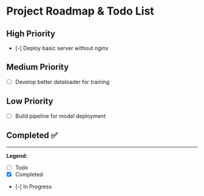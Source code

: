 # Project Roadmap & Todo List

## High Priority
- [-] Deploy basic server without nginx

## Medium Priority
- [ ] Develop better dataloader for training

## Low Priority
- [ ] Build pipeline for model deployment

## Completed ✅

---
**Legend:**
- [ ] Todo
- [x] Completed
- [-] In Progress

